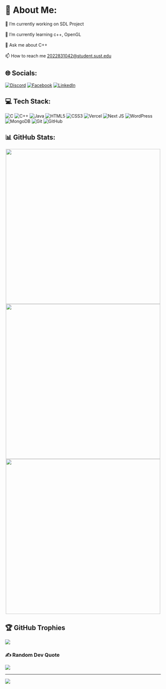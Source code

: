 # 💫 About Me:
🔭 I’m currently working on SDL Project<br><br>🌱 I’m currently learning c++, OpenGL<br><br>💬 Ask me about C++<br><br>📫 How to reach me 2022831042@student.sust.edu


## 🌐 Socials:
[![Discord](https://img.shields.io/badge/Discord-%237289DA.svg?logo=discord&logoColor=white)](https://discord.gg/nazmul_11011) [![Facebook](https://img.shields.io/badge/Facebook-%231877F2.svg?logo=Facebook&logoColor=white)](https://facebook.com/nazmul.alam.101) [![LinkedIn](https://img.shields.io/badge/LinkedIn-%230077B5.svg?logo=linkedin&logoColor=white)](https://linkedin.com/in/nazmul-alam-tuhin) 

## 💻 Tech Stack:
![C](https://img.shields.io/badge/c-%2300599C.svg?style=flat&logo=c&logoColor=white) ![C++](https://img.shields.io/badge/c++-%2300599C.svg?style=flat&logo=c%2B%2B&logoColor=white) ![Java](https://img.shields.io/badge/java-%23ED8B00.svg?style=flat&logo=openjdk&logoColor=white) ![HTML5](https://img.shields.io/badge/html5-%23E34F26.svg?style=flat&logo=html5&logoColor=white) ![CSS3](https://img.shields.io/badge/css3-%231572B6.svg?style=flat&logo=css3&logoColor=white) ![Vercel](https://img.shields.io/badge/vercel-%23000000.svg?style=flat&logo=vercel&logoColor=white) ![Next JS](https://img.shields.io/badge/Next-black?style=flat&logo=next.js&logoColor=white) ![WordPress](https://img.shields.io/badge/WordPress-%23117AC9.svg?style=flat&logo=WordPress&logoColor=white) ![MongoDB](https://img.shields.io/badge/MongoDB-%234ea94b.svg?style=flat&logo=mongodb&logoColor=white) ![Git](https://img.shields.io/badge/git-%23F05033.svg?style=flat&logo=git&logoColor=white) ![GitHub](https://img.shields.io/badge/github-%23121011.svg?style=flat&logo=github&logoColor=white)
## 📊 GitHub Stats:
<p align="center">
  <img src="https://github-readme-stats.vercel.app/api?username=nazmul11011&theme=dark&hide_border=false&include_all_commits=false&count_private=false" width="500px"/>
  <br/>
  <img src="https://github-readme-streak-stats.herokuapp.com/?user=nazmul11011&theme=dark&hide_border=false" width="500px"/>
  <br/>
  <img src="https://github-readme-stats.vercel.app/api/top-langs/?username=nazmul11011&theme=dark&hide_border=false&include_all_commits=false&count_private=false&layout=compact" width="500px"/>
</p>

## 🏆 GitHub Trophies
![](https://github-profile-trophy.vercel.app/?username=nazmul11011&theme=radical&no-frame=false&no-bg=true&margin-w=4)

### ✍️ Random Dev Quote
![](https://quotes-github-readme.vercel.app/api?type=horizontal&theme=radical)

---
[![](https://visitcount.itsvg.in/api?id=nazmul11011&icon=5&color=0)](https://visitcount.itsvg.in)

<!-- Proudly created with GPRM ( https://gprm.itsvg.in ) -->
